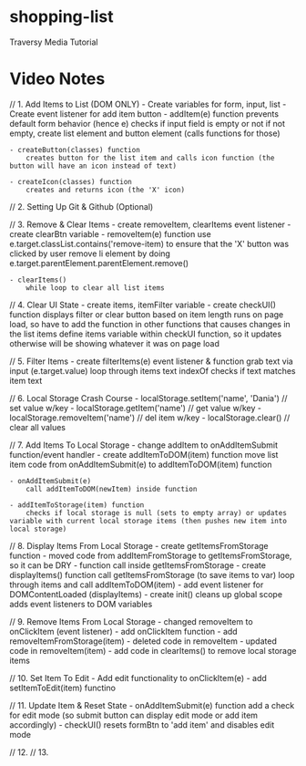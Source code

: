# shopping-list

Traversy Media Tutorial

# Video Notes

// 1. Add Items to List (DOM ONLY)
     - Create variables for form, input, list
     - Create event listener for add item button 
     - addItem(e) function
        prevents default form behavior (hence e)
        checks if input field is empty or not
        if not empty, create list element and button element (calls functions for those)

    - createButton(classes) function
        creates button for the list item and calls icon function (the button will have an icon instead of text)

    - createIcon(classes) function
        creates and returns icon (the 'X' icon)
    
// 2. Setting Up Git & Github (Optional)

// 3. Remove & Clear Items
    - create removeItem, clearItems event listener
    - create clearBtn variable
    - removeItem(e) function
        use e.target.classList.contains('remove-item) to ensure that the 'X' button was clicked by user
        remove li element by doing e.target.parentElement.parentElement.remove()

    - clearItems()
        while loop to clear all list items
    
// 4. Clear UI State
    - create items, itemFilter variable
    - create checkUI() function
        displays filter or clear button based on item length
        runs on page load, so have to add the function in other functions that causes changes in the list items
        define items variable within checkUI function, so it updates otherwise will be showing whatever it was on page load

// 5. Filter Items
    - create filterItems(e) event listener & function
        grab text via input (e.target.value)
        loop through items text
        indexOf checks if text matches item text

// 6. Local Storage Crash Course
    - localStorage.setItem('name', 'Dania') // set value w/key
    - localStorage.getItem('name') // get value w/key
    - localStorage.removeItem('name') // del item w/key
    - localStorage.clear() // clear all values

// 7. Add Items To Local Storage
    - change addItem to onAddItemSubmit function/event handler
    - create addItemToDOM(item) function
        move list item code from onAddItemSubmit(e) to addItemToDOM(item) function
    
    - onAddItemSubmit(e)
        call addItemToDOM(newItem) inside function

    - addItemToStorage(item) function
        checks if local storage is null (sets to empty array) or updates variable with current local storage items (then pushes new item into local storage)

// 8. Display Items From Local Storage
    - create getItemsFromStorage function
        - moved code from addItemFromStorage to     getItemsFromStorage, so it can be DRY
        - function call inside getItemsFromStorage
    - create displayItems() function
        call getItemsFromStorage (to save items to var)
        loop through items and call addItemToDOM(item)
    - add event listener for DOMContentLoaded (displayItems)
    - create init()
        cleans up global scope
        adds event listeners to DOM variables

// 9. Remove Items From Local Storage
    - changed removeItem to onClickItem (event listener)
    - add onClickItem function
    - add removeItemFromStorage(item)
    - deleted code in removeItem
    - updated code in removeItem(item)
    - add code in clearItems() to remove local storage items

// 10. Set Item To Edit
    - Add edit functionality to onClickItem(e)
    - add setItemToEdit(item) functino

// 11. Update Item & Reset State
    - onAddItemSubmit(e) function
        add a check for edit mode (so submit button can display edit mode or add item accordingly)
    - checkUI()
        resets formBtn to 'add item' and disables edit mode

// 12.
// 13.